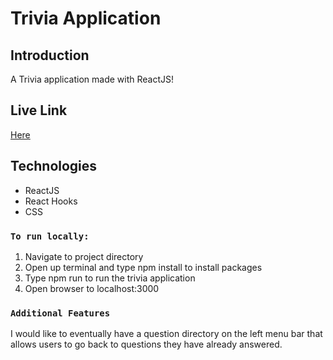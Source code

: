 # Trivia Application

## Introduction

A Trivia application made with ReactJS!

## Live Link

<a href="https://trivia-application-tandem.herokuapp.com/">Here</a>

## Technologies

- ReactJS
- React Hooks
- CSS

### `To run locally:`

1. Navigate to project directory
2. Open up terminal and type npm install to install packages
3. Type npm run to run the trivia application
4. Open browser to localhost:3000

### `Additional Features`

I would like to eventually have a question directory on the left menu bar that allows users to go back to questions they have already answered.
